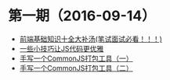 # 第一期（2016-09-14）

*   [前端基础知识十全大补汤(笔试面试必看！！！)](The_ABCs_of_front_end_develop.md)
*   [一些小技巧让JS代码更优雅](https://segmentfault.com/a/1190000004868176)
*   [手写一个CommonJS打包工具（一）](https://zhuanlan.zhihu.com/p/20731484)
*   [手写一个CommonJS打包工具（二）](https://zhuanlan.zhihu.com/p/20803456)